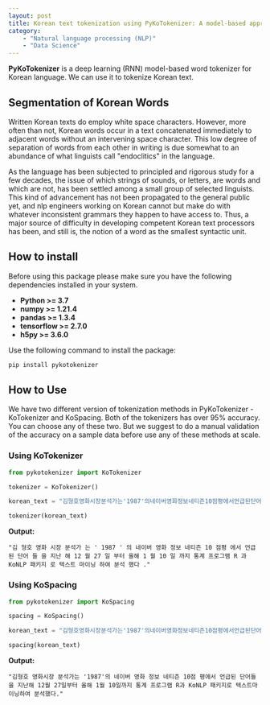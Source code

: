 ```yaml
---
layout: post
title: Korean text tokenization using PyKoTokenizer: A model-based approach
category: 
    - "Natural language processing (NLP)"
    - "Data Science"
---
```


**PyKoTokenizer** is a deep learning (RNN) model-based word tokenizer for Korean language. We can use it to tokenize Korean text.

## Segmentation of Korean Words
Written Korean texts do employ white space characters. However, more often than not,
Korean words occur in a text concatenated immediately to adjacent words without
an intervening space character. This low degree of separation of words from
each other in writing is due somewhat to an abundance of what linguists call "endoclitics" 
in the language.

As the language has been subjected to principled and rigorous study for a few
decades, the issue of which strings of sounds, or letters, are words and which are
not, has been settled among a small group of selected linguists. This kind of
advancement has not been propagated to the general public yet, and nlp
engineers working on Korean cannot but make do with whatever inconsistent
grammars they happen to have access to. Thus, a major source of difficulty in
developing competent Korean text processors has been, and still is, the notion of a word
as the smallest syntactic unit.

## How to install
Before using this package please make sure you have the following dependencies installed in your system.
* **Python >= 3.7**
* **numpy >= 1.21.4**
* **pandas >= 1.3.4**
* **tensorflow >= 2.7.0**
* **h5py >= 3.6.0**

Use the following command to install the package:
```python
pip install pykotokenizer
```

## How to Use

We have two different version of tokenization methods in PyKoTokenizer - KoTokenizer and KoSpacing. Both of the tokenizers has over 95% accuracy. You can choose any of these two. But we suggest to do a manual validation of the accuracy on a sample data before use any of these methods at scale.

### Using KoTokenizer

```python
from pykotokenizer import KoTokenizer

tokenizer = KoTokenizer()

korean_text = "김형호영화시장분석가는'1987'의네이버영화정보네티즌10점평에서언급된단어들을지난해12월27일부터올해1월10일까지통계프로그램R과KoNLP패키지로텍스트마이닝하여분석했다."

tokenizer(korean_text)
```

**Output:**
```
"김 형호 영화 시장 분석가 는 ' 1987 ' 의 네이버 영화 정보 네티즌 10 점평 에서 언급 된 단어 들 을 지난 해 12 월 27 일 부터 올해 1 월 10 일 까지 통계 프로그램 R 과 KoNLP 패키지 로 텍스트 마이닝 하여 분석 했다 ."
```

### Using KoSpacing

```python
from pykotokenizer import KoSpacing

spacing = KoSpacing()

korean_text = "김형호영화시장분석가는'1987'의네이버영화정보네티즌10점평에서언급된단어들을지난해12월27일부터올해1월10일까지통계프로그램R과KoNLP패키지로텍스트마이닝하여분석했다."

spacing(korean_text)
```

**Output:**
```
"김형호 영화시장 분석가는 '1987'의 네이버 영화 정보 네티즌 10점 평에서 언급된 단어들을 지난해 12월 27일부터 올해 1월 10일까지 통계 프로그램 R과 KoNLP 패키지로 텍스트마이닝하여 분석했다."
```
